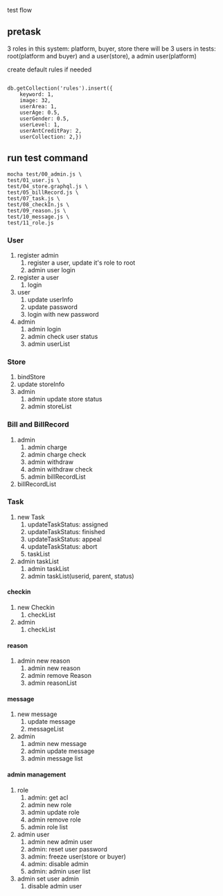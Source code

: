 test flow

## pretask

3 roles in this system: platform, buyer, store
there will be 3 users in tests: root(platform and buyer) and a user(store), a admin user(platform)

create default rules if needed

```

db.getCollection('rules').insert({
    keyword: 1,
    image: 32,
    userArea: 1,
    userAge: 0.5,
    userGender: 0.5,
    userLevel: 1,
    userAntCreditPay: 2,
    userCollection: 2,})

```

## run test command

```
mocha test/00_admin.js \
test/01_user.js \
test/04_store.graphql.js \
test/05_billRecord.js \
test/07_task.js \
test/08_checkIn.js \
test/09_reason.js \
test/10_message.js \
test/11_role.js

```

### User

1.  register admin
    1. register a user, update it's role to root
    1. admin user login
1.  register a user
    1. login
1.  user
    1. update userInfo
    1. update password
    1. login with new password
1.  admin
    1. admin login
    1. admin check user status
    1. admin userList

### Store

1. bindStore
1. update storeInfo
1. admin
   1. admin update store status
   1. admin storeList

### Bill and BillRecord

1. admin
   1. admin charge
   1. admin charge check
   1. admin withdraw
   1. admin withdraw check
   1. admin billRecordList
1. billRecordList

### Task

1. new Task
   1. updateTaskStatus: assigned
   1. updateTaskStatus: finished
   1. updateTaskStatus: appeal
   1. updateTaskStatus: abort
   1. taskList
      <!-- 1. taskList(parent) -->
1. admin taskList
   1. admin taskList
   1. admin taskList(userid, parent, status)

#### checkin

1. new Checkin
   1. checkList
1. admin
   1. checkList

#### reason

1. admin new reason
   1. admin new reason
   1. admin remove Reason
   1. admin reasonList

#### message

1. new message
   1. update message
   1. messageList
1. admin
   1. admin new message
   1. admin update message
   1. admin message list

#### admin management

1. role
   1. admin: get acl
   1. admin new role
   1. admin update role
   1. admin remove role
   1. admin role list
1. admin user
   1. admin new admin user
   1. admin: reset user password
   1. admin: freeze user(store or buyer)
   1. admin: disable admin
   1. admin: admin user list
1. admin set user admin
   1. disable admin user
